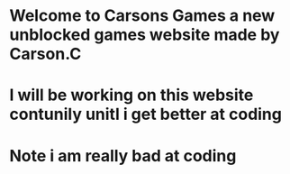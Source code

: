 # Welcome to Carsons Games a new unblocked games website made by Carson.C
# I will be working on this website contunily unitl i get better at coding
# Note i am really bad at coding 
